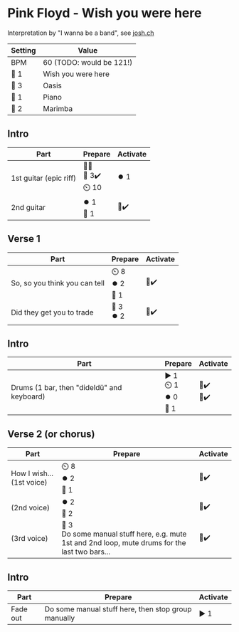 # Pink Floyd - Wish you were here

Interpretation by "I wanna be a band", see [josh.ch](http://josh.ch)

| Setting | Value |
| --- | --- |
| BPM | 60 (TODO: would be 121!) |
| 🎸 1 | Wish you were here |
| 🎸 3 | Oasis |
| 🎹 1 | Piano |
| 🎹 2 | Marimba |

## Intro

| Part | Prepare | Activate |
| --- | --- | --- |
| 1st guitar (epic riff) | 🎤❌<br>🎸 3✔️<br>⏲️ 10<br> | ⏺️ 1 |
| 2nd guitar | ⏺️ 1<br>🎸 1 | 🎸✔️ |

## Verse 1

| Part | Prepare | Activate |
| --- | --- | --- |
| So, so you think you can tell | ⏲️ 8<br>⏺️ 2<br>🎸 1 | 🎸✔️ |
| Did they get you to trade | 🎸 3<br>⏺️ 2<br> | 🎸✔️ |

## Intro

| Part | Prepare | Activate |
| --- | --- | --- |
| Drums (1 bar, then "dideldü" and keyboard) | ▶️ 1<br>⏲️ 1<br>⏺️ 0<br>🎹 1 | 🎤✔️<br>🎹✔️ |

## Verse 2 (or chorus)

| Part | Prepare | Activate |
| --- | --- | --- |
| How I wish... (1st voice) | ⏲️ 8<br>⏺️ 2<br>🎹 1 | 🎹✔️ |
| (2nd voice) | ⏺️ 2<br>🎹 2 | 🎹✔️ |
| (3rd voice) | 🎸 3<br>Do some manual stuff here, e.g. mute 1st and 2nd loop, mute drums for the last two bars... | 🎸✔️ |

## Intro

| Part | Prepare | Activate |
| --- | --- | --- |
| Fade out | Do some manual stuff here, then stop group manually | ▶️ 1 |
